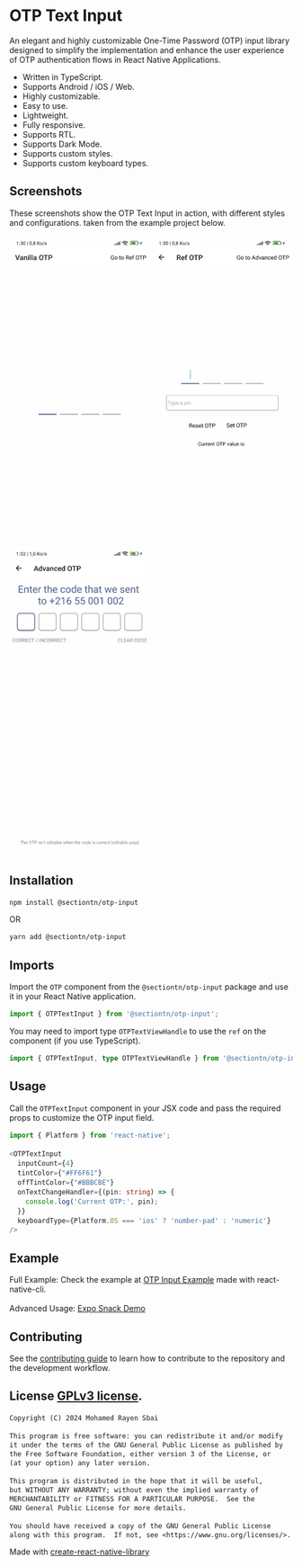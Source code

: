 # OTP Text Input

An elegant and highly customizable One-Time Password (OTP) input library designed to simplify the implementation and enhance the user experience of OTP authentication flows in React Native Applications.

* Written in TypeScript.
* Supports Android / iOS / Web.
* Highly customizable.
* Easy to use.
* Lightweight.
* Fully responsive.
* Supports RTL.
* Supports Dark Mode.
* Supports custom styles.
* Supports custom keyboard types.


## Screenshots

These screenshots show the OTP Text Input in action, with different styles and configurations. taken from the example project below.

<div style="text-align: left; flex-direction: row">
<img src="assets/screenshot_three.jpg" alt="screeenshot_one" width="250px" height="550px">
<img src="assets/screenshot_two.jpg" alt="screeenshot_one" width="250px" height="550px">
<img src="assets/screenshot_one.jpg" alt="screeenshot_one" width="250px" height="550px">

</div>


## Installation

```sh
npm install @sectiontn/otp-input
```
OR
```sh
yarn add @sectiontn/otp-input
```

## Imports

Import the `OTP` component from the `@sectiontn/otp-input` package and use it in your React Native application.

```typescript jsx
import { OTPTextInput } from '@sectiontn/otp-input';
```

You may need to import type `OTPTextViewHandle` to use the `ref` on the component (if you use TypeScript).

```typescript jsx
import { OTPTextInput, type OTPTextViewHandle } from '@sectiontn/otp-input';
```
## Usage
Call the `OTPTextInput` component in your JSX code and pass the required props to customize the OTP input field.

```typescript jsx
import { Platform } from 'react-native';

<OTPTextInput
  inputCount={4}
  tintColor={"#FF6F61"}
  offTintColor={"#BBBCBE"}
  onTextChangeHandler={(pin: string) => {
    console.log('Current OTP:', pin);
  }}
  keyboardType={Platform.OS === 'ios' ? 'number-pad' : 'numeric'}
/>
```

## Example

Full Example: Check the example at [OTP Input Example](https://github.com/SectionTN/otp-input-example) made with react-native-cli.
<br>
<br>
Advanced Usage: [Expo Snack Demo](https://snack.expo.dev/@sectiontn/otptextinput-advanced-example)

## Contributing

See the [contributing guide](CONTRIBUTING.md) to learn how to contribute to the repository and the development workflow.

## License [GPLv3 license](./LICENSE).

    Copyright (C) 2024 Mohamed Rayen Sbai

    This program is free software: you can redistribute it and/or modify
    it under the terms of the GNU General Public License as published by
    the Free Software Foundation, either version 3 of the License, or
    (at your option) any later version.

    This program is distributed in the hope that it will be useful,
    but WITHOUT ANY WARRANTY; without even the implied warranty of
    MERCHANTABILITY or FITNESS FOR A PARTICULAR PURPOSE.  See the
    GNU General Public License for more details.

    You should have received a copy of the GNU General Public License
    along with this program.  If not, see <https://www.gnu.org/licenses/>.

Made with [create-react-native-library](https://github.com/callstack/react-native-builder-bob)
